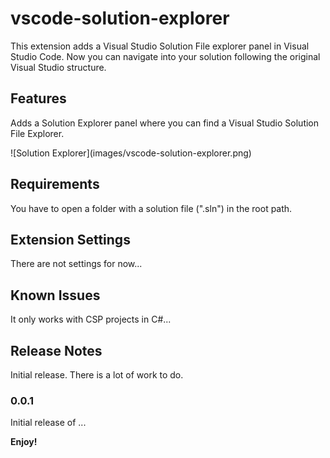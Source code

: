 # vscode-solution-explorer 

This extension adds a Visual Studio Solution File explorer panel in Visual Studio Code. Now you can navigate into your solution following the original Visual Studio structure. 

## Features

Adds a Solution Explorer panel where you can find a Visual Studio Solution File Explorer. 

\!\[Solution Explorer\]\(images/vscode-solution-explorer.png\)

## Requirements

You have to open a folder with a solution file (".sln") in the root path.

## Extension Settings

There are not settings for now... 

## Known Issues

It only works with CSP projects in C#...

## Release Notes

Initial release. There is a lot of work to do.

### 0.0.1

Initial release of ...

**Enjoy!**